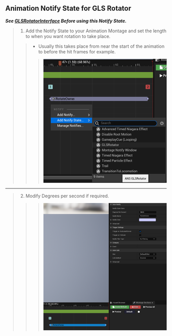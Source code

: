 ## Animation Notify State for GLS Rotator

***See [GLSRotatorInterface](https://github.com/GoliathGuitars/GaitLocomotionSystemDocumentation/blob/main/Documentation/HelperFunctionClasses/GLSRotatorInterface.md) Before using this Notify State.***
>
> 1. Add the Notify State to your Animation Montage and set the length to when you want rotation to take place.
>> - Usually this takes place from near the start of the animation to before the hit frames for example.
>>>
>>> ![](/Assets/Images/Documentation/Animation/ANS_GLSRotator/ANS_GLSRotator.png#small-image)
---
> 2. Modify Degrees per second if required.
>>> ![](/Assets/Images/Documentation/Animation/ANS_GLSRotator/RotateOwnerClassDefaults.png#small-image)
